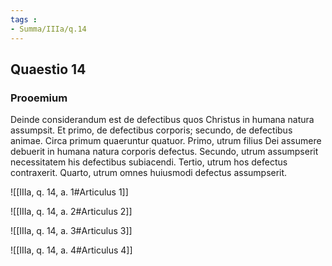 ```yaml
---
tags : 
- Summa/IIIa/q.14
---
```


## Quaestio 14

### Prooemium

Deinde considerandum est de defectibus quos Christus in humana natura assumpsit. Et primo, de defectibus corporis; secundo, de defectibus animae. Circa primum quaeruntur quatuor. Primo, utrum filius Dei assumere debuerit in humana natura corporis defectus. Secundo, utrum assumpserit necessitatem his defectibus subiacendi. Tertio, utrum hos defectus contraxerit. Quarto, utrum omnes huiusmodi defectus assumpserit.

![[IIIa, q. 14, a. 1#Articulus 1]]

![[IIIa, q. 14, a. 2#Articulus 2]]

![[IIIa, q. 14, a. 3#Articulus 3]]

![[IIIa, q. 14, a. 4#Articulus 4]]

